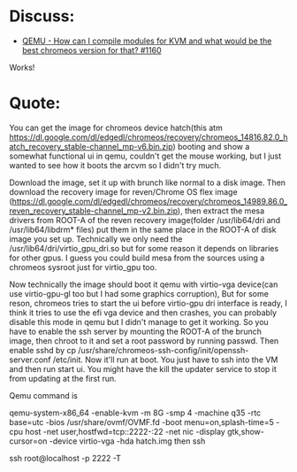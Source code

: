 # Discuss:
- [QEMU - How can I compile modules for KVM and what would be the best chromeos version for that? #1160](https://github.com/sebanc/brunch/issues/1160)

Works!

# Quote:
You can get the image for chromeos device hatch(this atm https://dl.google.com/dl/edgedl/chromeos/recovery/chromeos_14816.82.0_hatch_recovery_stable-channel_mp-v6.bin.zip) booting and show a somewhat functional ui in qemu, couldn't get the mouse working, but I just wanted to see how it boots the arcvm so I didn't try much.

Download the image, set it up with brunch like normal to a disk image. Then download the recovery image for reven/Chrome OS flex image (https://dl.google.com/dl/edgedl/chromeos/recovery/chromeos_14989.86.0_reven_recovery_stable-channel_mp-v2.bin.zip), then extract the mesa drivers from ROOT-A of the reven recovery image(folder /usr/lib64/dri and /usr/lib64/libdrm* files) put them in the same place in the ROOT-A of disk image you set up. Technically we only need the /usr/lib64/dri/virtio_gpu_dri.so but for some reason it depends on libraries for other gpus. I guess you could build mesa from the sources using a chromeos sysroot just for virtio_gpu too.

Now technically the image should boot it qemu with virtio-vga device(can use virtio-gpu-gl too but I had some graphics corruption), But for some reson, chromeos tries to start the ui before virtio-gpu dri interface is ready, I think it tries to use the efi vga device and then crashes, you can probably disable this mode in qemu but I didn't manage to get it working. So you have to enable the ssh server by mounting the ROOT-A of the brunch image, then chroot to it and set a root password by running passwd. Then enable sshd by cp /usr/share/chromeos-ssh-config/init/openssh-server.conf /etc/init. Now it'll run at boot. You just have to ssh into the VM and then run start ui. You might have the kill the updater service to stop it from updating at the first run.

Qemu command is

qemu-system-x86_64 -enable-kvm -m 8G -smp 4 -machine q35 -rtc base=utc -bios /usr/share/ovmf/OVMF.fd -boot menu=on,splash-time=5 -cpu host -net user,hostfwd=tcp::2222-:22 -net nic -display gtk,show-cursor=on -device virtio-vga -hda hatch.img
then ssh

ssh root@localhost -p 2222 -T
